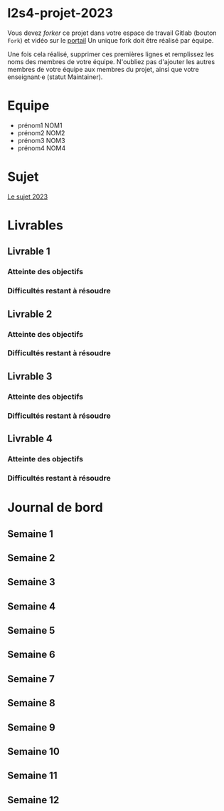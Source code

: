 # l2s4-projet-2023

Vous devez *forker* ce projet dans votre espace de travail Gitlab (bouton `Fork`) et vidéo sur le [portail](https://www.fil.univ-lille1.fr/portail/index.php?dipl=L&sem=S4&ue=Projet&label=Documents)
Un unique fork doit être réalisé par équipe.

Une fois cela réalisé, supprimer ces premières lignes et remplissez les noms des membres de votre équipe.
N'oubliez pas d'ajouter les autres membres de votre équipe aux membres du projet, ainsi que votre enseignant·e (statut Maintainer).

# Equipe

- prénom1 NOM1
- prénom2 NOM2
- prénom3 NOM3
- prénom4 NOM4

# Sujet

[Le sujet 2023](https://www.fil.univ-lille1.fr/portail/index.php?dipl=L&sem=S4&ue=Projet&label=Documents)

# Livrables

## Livrable 1

### Atteinte des objectifs

### Difficultés restant à résoudre

## Livrable 2

### Atteinte des objectifs

### Difficultés restant à résoudre

## Livrable 3

### Atteinte des objectifs

### Difficultés restant à résoudre

## Livrable 4

### Atteinte des objectifs

### Difficultés restant à résoudre

# Journal de bord

## Semaine 1

## Semaine 2

## Semaine 3

## Semaine 4

## Semaine 5

## Semaine 6

## Semaine 7

## Semaine 8

## Semaine 9

## Semaine 10

## Semaine 11

## Semaine 12
